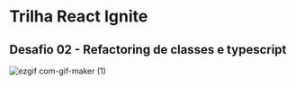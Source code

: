 # Trilha React Ignite
## Desafio 02 - Refactoring de classes e typescript
![ezgif com-gif-maker (1)](https://user-images.githubusercontent.com/82681415/162551309-1a179945-80df-426f-bdd9-14fe215f4cbf.gif)
